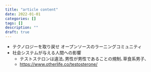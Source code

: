 ```yaml
---
title: "article content"
date: 2022-01-01
categories: []
tags: []
description: ""
draft: true
---
```


- テクノロジーを取り戻せ
  オープンソースのラーニングコミュニティ
- 社会システムが与える人間への影響
  - テストステロンは違法､男性が男性であることの規制､草食系男子､
  - https://www.otherlife.co/testosterone/
